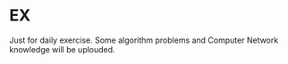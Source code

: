 # EX
Just for daily exercise.
Some algorithm problems and Computer Network knowledge will be uplouded. 
